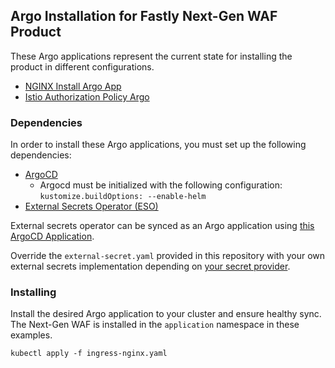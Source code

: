 ## Argo Installation for Fastly Next-Gen WAF Product

These Argo applications represent the current state for installing the product
in different configurations.

- [NGINX Install Argo App](./ingress-nginx.yaml)
- [Istio Authorization Policy Argo](./istio-auth.yaml)

### Dependencies

In order to install these Argo applications, you must set up the following dependencies:

- [ArgoCD](https://argo-cd.readthedocs.io/en/stable/operator-manual/installation/)
  - Argocd must be initialized with the following configuration: `kustomize.buildOptions: --enable-helm`
- [External Secrets Operator (ESO)](https://external-secrets.io/latest/introduction/getting-started/)

External secrets operator can be synced as an Argo application using [this ArgoCD Application](./external-secrets.yaml).

Override the `external-secret.yaml` provided in this repository with your own external secrets implementation
depending on [your secret provider](https://external-secrets.io/latest/provider/aws-secrets-manager/).

### Installing

Install the desired Argo application to your cluster and ensure healthy sync. The Next-Gen WAF is installed
in the `application` namespace in these examples.

```console
kubectl apply -f ingress-nginx.yaml
```